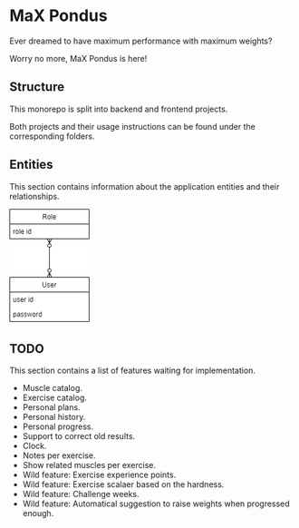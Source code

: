 # MaX Pondus
Ever dreamed to have maximum performance with maximum weights?

Worry no more, MaX Pondus is here!

## Structure
This monorepo is split into backend and frontend projects.

Both projects and their usage instructions can be found under the corresponding folders.

## Entities
This section contains information about the application entities and their relationships.

![alt text](https://github.com/toivjon/max-pondus/blob/main/documentation/entities.png "Entities")

## TODO
This section contains a list of features waiting for implementation.

- Muscle catalog.
- Exercise catalog.
- Personal plans.
- Personal history.
- Personal progress.
- Support to correct old results.
- Clock.
- Notes per exercise.
- Show related muscles per exercise.
- Wild feature: Exercise experience points.
- Wild feature: Exercise scalaer based on the hardness.
- Wild feature: Challenge weeks.
- Wild feature: Automatical suggestion to raise weights when progressed enough.
